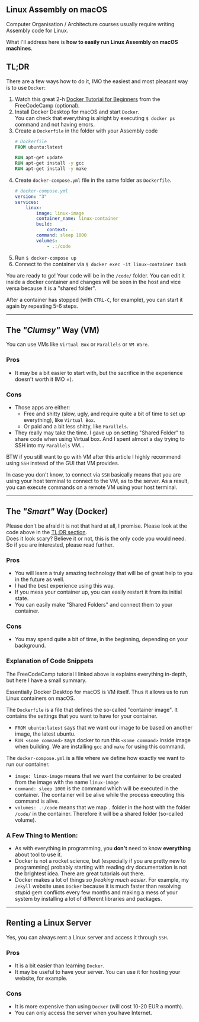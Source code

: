 ## Linux Assembly on macOS

Computer Organisation / Architecture courses usually require writing Assembly code for Linux.

What I'll address here is **how to easily run Linux Assembly on macOS machines**.

## TL;DR

There are a few ways how to do it, IMO the easiest and most pleasant way is to use `Docker`:

1. Watch this great 2-h [Docker Tutorial for Beginners](https://youtu.be/fqMOX6JJhGo) from the FreeCodeCamp (optional).
2. Install Docker Desktop for macOS and start `Docker`.  
   You can check that everything is alright by executing `$ docker ps` command and not having errors.
3. Create a `Dockerfile` in the folder with your Assembly code
   ```Dockerfile
   # Dockerfile
   FROM ubuntu:latest

   RUN apt-get update
   RUN apt-get install -y gcc
   RUN apt-get install -y make
   ```
4. Create `docker-compose.yml` file in the same folder as `Dockerfile`.
   ```yml
   # docker-compose.yml
   version: "3"
   services:
       linux:
           image: linux-image
           container_name: linux-container
           build:
               context: .
           command: sleep 1000
           volumes:
               - .:/code
      ```
5. Run `$ docker-compose up`
6. Connect to the container via `$ docker exec -it linux-container bash`

You are ready to go! Your code will be in the `/code/` folder. You can edit it inside a docker container and changes will be seen in the host and vice versa because it is a "shared folder".

After a container has stopped (with `CTRL-C`, for example), you can start it again by repeating 5-6 steps.

---

## The _"Clumsy"_ Way (VM)

You can use VMs like `Virtual Box` or `Parallels` or `VM Ware`.

### Pros

-   It may be a bit easier to start with, but the sacrifice in the experience doesn't worth it IMO =).

### Cons

-   Those apps are either:
    -   Free and shitty (slow, ugly, and require quite a bit of time to set up everything),
        like `Virtual Box`.
    -   Or paid and a bit less shitty, like `Parallels`.
-   They really may take the time. I gave up on setting "Shared Folder" to share code when using Virtual box.
    And I spent almost a day trying to SSH into my `Parallels` VM...

BTW if you still want to go with VM after this article I highly recommend using `SSH` instead of the
GUI that VM provides.

In case you don't know, to connect via `SSH` basically means that you are using your host terminal to connect to the VM, as to the server. As a result, you can execute
commands on a remote VM using your host terminal.

---

## The _"Smart"_ Way (Docker)

Please don't be afraid it is not that hard at all, I promise. Please look at the code above in the [TL;DR
section](#tldr).  
Does it look scary? Believe it or not, this is the only code you would need.
So if you are interested, please read further.

### Pros

-   You will learn a truly amazing technology that will be of great help to you in the future as well.
-   I had the best experience using this way.
-   If you mess your container up, you can easily restart it from its initial state.
-   You can easily make "Shared Folders" and connect them to your container.

### Cons

-   You may spend quite a bit of time, in the beginning, depending on your background.

### Explanation of Code Snippets

The FreeCodeCamp tutorial I linked above is explains everything in-depth, but here I have a small summary.

Essentially Docker Desktop for macOS is VM itself. Thus it allows us to run Linux containers on macOS.

The `Dockerfile` is a file that defines the so-called "container image". It contains the settings that you want to have
for your container.

-   `FROM ubuntu:latest` says that we want our image to be based on another image, the latest ubuntu.
-   `RUN <some command>` says docker to run this `<some command>` inside image when building. We are installing `gcc` and `make` for using this command.

The `docker-compose.yml` is a file where we define how exactly we want to run our container.

-   `image: linux-image` means that we want the container to be created from the image with the name `linux-image`
-   `command: sleep 1000` is the command which will be executed in the container. The container will be
    alive while the process executing this command is alive.
-   `volumes: .:/code` means that we map `.` folder in the host with the folder `/code/` in the container. Therefore it will be a shared folder (so-called volume).

### A Few Thing to Mention:

-   As with everything in programming, you **don't** need to know **everything** about tool to use it.
-   Docker is not a rocket science, but (especially if you are pretty new to programming) probably starting with reading dry documentation is not the brightest idea. There are great tutorials out there.
-   Docker makes a lot of things _so freaking much easier_. For example, my
    `Jekyll` website uses `Docker` because it is much faster than resolving _stupid_ gem conflicts every
    few months and making a mess of your system by installing a lot of different libraries and packages.

---

## Renting a Linux Server

Yes, you can always rent a Linux server and access it through `SSH`.

### Pros

-   It is a bit easier than learning `Docker`.
-   It may be useful to have your server. You can use it for hosting your website, for example.

### Cons

-   It is more expensive than using `Docker` (will cost 10-20 EUR a month).
-   You can only access the server when you have Internet.